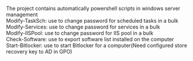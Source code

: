The project contains automatically powershell scripts in windows server management</br>
Modify-TaskSch: use to change password for scheduled tasks in a bulk</br>
Modify-Services: use to change password for services in a bulk</br>
Modify-IISPool: use to change password for IIS pool in a bulk</br>
Check-Software: use to export software list installed on the computer</br>
Start-Bitlocker: use to start Bitlocker for a computer(Need configured store recovery key to AD in GPO)</br>
